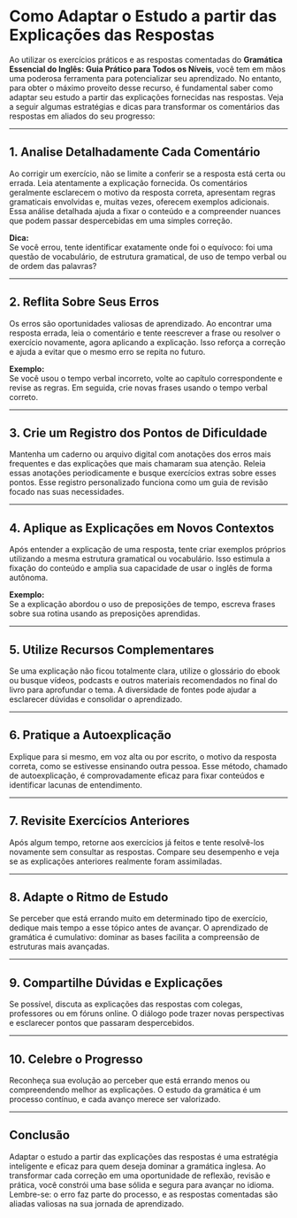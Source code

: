 # Como Adaptar o Estudo a partir das Explicações das Respostas

Ao utilizar os exercícios práticos e as respostas comentadas do **Gramática Essencial do Inglês: Guia Prático para Todos os Níveis**, você tem em mãos uma poderosa ferramenta para potencializar seu aprendizado. No entanto, para obter o máximo proveito desse recurso, é fundamental saber como adaptar seu estudo a partir das explicações fornecidas nas respostas. Veja a seguir algumas estratégias e dicas para transformar os comentários das respostas em aliados do seu progresso:

---

## 1. **Analise Detalhadamente Cada Comentário**

Ao corrigir um exercício, não se limite a conferir se a resposta está certa ou errada. Leia atentamente a explicação fornecida. Os comentários geralmente esclarecem o motivo da resposta correta, apresentam regras gramaticais envolvidas e, muitas vezes, oferecem exemplos adicionais. Essa análise detalhada ajuda a fixar o conteúdo e a compreender nuances que podem passar despercebidas em uma simples correção.

**Dica:**  
Se você errou, tente identificar exatamente onde foi o equívoco: foi uma questão de vocabulário, de estrutura gramatical, de uso de tempo verbal ou de ordem das palavras?

---

## 2. **Reflita Sobre Seus Erros**

Os erros são oportunidades valiosas de aprendizado. Ao encontrar uma resposta errada, leia o comentário e tente reescrever a frase ou resolver o exercício novamente, agora aplicando a explicação. Isso reforça a correção e ajuda a evitar que o mesmo erro se repita no futuro.

**Exemplo:**  
Se você usou o tempo verbal incorreto, volte ao capítulo correspondente e revise as regras. Em seguida, crie novas frases usando o tempo verbal correto.

---

## 3. **Crie um Registro dos Pontos de Dificuldade**

Mantenha um caderno ou arquivo digital com anotações dos erros mais frequentes e das explicações que mais chamaram sua atenção. Releia essas anotações periodicamente e busque exercícios extras sobre esses pontos. Esse registro personalizado funciona como um guia de revisão focado nas suas necessidades.

---

## 4. **Aplique as Explicações em Novos Contextos**

Após entender a explicação de uma resposta, tente criar exemplos próprios utilizando a mesma estrutura gramatical ou vocabulário. Isso estimula a fixação do conteúdo e amplia sua capacidade de usar o inglês de forma autônoma.

**Exemplo:**  
Se a explicação abordou o uso de preposições de tempo, escreva frases sobre sua rotina usando as preposições aprendidas.

---

## 5. **Utilize Recursos Complementares**

Se uma explicação não ficou totalmente clara, utilize o glossário do ebook ou busque vídeos, podcasts e outros materiais recomendados no final do livro para aprofundar o tema. A diversidade de fontes pode ajudar a esclarecer dúvidas e consolidar o aprendizado.

---

## 6. **Pratique a Autoexplicação**

Explique para si mesmo, em voz alta ou por escrito, o motivo da resposta correta, como se estivesse ensinando outra pessoa. Esse método, chamado de autoexplicação, é comprovadamente eficaz para fixar conteúdos e identificar lacunas de entendimento.

---

## 7. **Revisite Exercícios Anteriores**

Após algum tempo, retorne aos exercícios já feitos e tente resolvê-los novamente sem consultar as respostas. Compare seu desempenho e veja se as explicações anteriores realmente foram assimiladas.

---

## 8. **Adapte o Ritmo de Estudo**

Se perceber que está errando muito em determinado tipo de exercício, dedique mais tempo a esse tópico antes de avançar. O aprendizado de gramática é cumulativo: dominar as bases facilita a compreensão de estruturas mais avançadas.

---

## 9. **Compartilhe Dúvidas e Explicações**

Se possível, discuta as explicações das respostas com colegas, professores ou em fóruns online. O diálogo pode trazer novas perspectivas e esclarecer pontos que passaram despercebidos.

---

## 10. **Celebre o Progresso**

Reconheça sua evolução ao perceber que está errando menos ou compreendendo melhor as explicações. O estudo da gramática é um processo contínuo, e cada avanço merece ser valorizado.

---

## **Conclusão**

Adaptar o estudo a partir das explicações das respostas é uma estratégia inteligente e eficaz para quem deseja dominar a gramática inglesa. Ao transformar cada correção em uma oportunidade de reflexão, revisão e prática, você constrói uma base sólida e segura para avançar no idioma. Lembre-se: o erro faz parte do processo, e as respostas comentadas são aliadas valiosas na sua jornada de aprendizado.